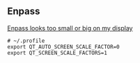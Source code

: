 ## Enpass

[Enpass looks too small or big on my display](https://www.enpass.io/support/kb/troubleshooting/enpass-looks-too-small-or-big-on-my-display-how-can-i-fix-it/)

    # ~/.profile
    export QT_AUTO_SCREEN_SCALE_FACTOR=0
    export QT_SCREEN_SCALE_FACTORS=1